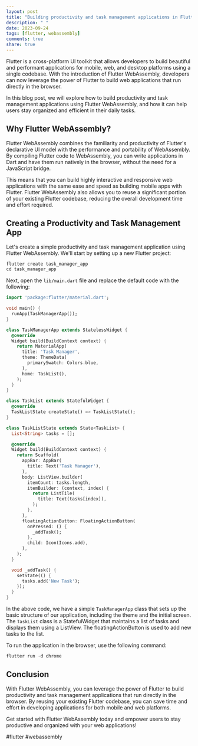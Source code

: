 ```yaml
---
layout: post
title: "Building productivity and task management applications in Flutter WebAssembly"
description: " "
date: 2023-09-24
tags: [flutter, webassembly]
comments: true
share: true
---
```


Flutter is a cross-platform UI toolkit that allows developers to build beautiful and performant applications for mobile, web, and desktop platforms using a single codebase. With the introduction of Flutter WebAssembly, developers can now leverage the power of Flutter to build web applications that run directly in the browser.

In this blog post, we will explore how to build productivity and task management applications using Flutter WebAssembly, and how it can help users stay organized and efficient in their daily tasks.

## Why Flutter WebAssembly?

Flutter WebAssembly combines the familiarity and productivity of Flutter's declarative UI model with the performance and portability of WebAssembly. By compiling Flutter code to WebAssembly, you can write applications in Dart and have them run natively in the browser, without the need for a JavaScript bridge.

This means that you can build highly interactive and responsive web applications with the same ease and speed as building mobile apps with Flutter. Flutter WebAssembly also allows you to reuse a significant portion of your existing Flutter codebase, reducing the overall development time and effort required.

## Creating a Productivity and Task Management App

Let's create a simple productivity and task management application using Flutter WebAssembly. We'll start by setting up a new Flutter project:

```dart
flutter create task_manager_app
cd task_manager_app
```

Next, open the `lib/main.dart` file and replace the default code with the following:

```dart
import 'package:flutter/material.dart';

void main() {
  runApp(TaskManagerApp());
}

class TaskManagerApp extends StatelessWidget {
  @override
  Widget build(BuildContext context) {
    return MaterialApp(
      title: 'Task Manager',
      theme: ThemeData(
        primarySwatch: Colors.blue,
      ),
      home: TaskList(),
    );
  }
}

class TaskList extends StatefulWidget {
  @override
  TaskListState createState() => TaskListState();
}

class TaskListState extends State<TaskList> {
  List<String> tasks = [];

  @override
  Widget build(BuildContext context) {
    return Scaffold(
      appBar: AppBar(
        title: Text('Task Manager'),
      ),
      body: ListView.builder(
        itemCount: tasks.length,
        itemBuilder: (context, index) {
          return ListTile(
            title: Text(tasks[index]),
          );
        },
      ),
      floatingActionButton: FloatingActionButton(
        onPressed: () {
          _addTask();
        },
        child: Icon(Icons.add),
      ),
    );
  }

  void _addTask() {
    setState(() {
      tasks.add('New Task');
    });
  }
}
```

In the above code, we have a simple `TaskManagerApp` class that sets up the basic structure of our application, including the theme and the initial screen. The `TaskList` class is a StatefulWidget that maintains a list of tasks and displays them using a ListView. The floatingActionButton is used to add new tasks to the list.

To run the application in the browser, use the following command:

```dart
flutter run -d chrome
```

## Conclusion

With Flutter WebAssembly, you can leverage the power of Flutter to build productivity and task management applications that run directly in the browser. By reusing your existing Flutter codebase, you can save time and effort in developing applications for both mobile and web platforms.

Get started with Flutter WebAssembly today and empower users to stay productive and organized with your web applications!

#flutter #webassembly